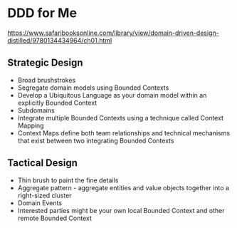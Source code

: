 # DDD for Me

https://www.safaribooksonline.com/library/view/domain-driven-design-distilled/9780134434964/ch01.html

## Strategic Design

- Broad brushstrokes
- Segregate domain models using Bounded Contexts
- Develop a Ubiquitous Language as your domain model within an explicitly Bounded Context
- Subdomains
- Integrate multiple Bounded Contexts using a technique called Context Mapping
- Context Maps define both team relationships and technical mechanisms that exist between two integrating Bounded Contexts

## Tactical Design

- Thin brush to paint the fine details
- Aggregate pattern - aggregate entities and value objects together into a right-sized cluster
- Domain Events
- Interested parties might be your own local Bounded Context and other remote Bounded Context
